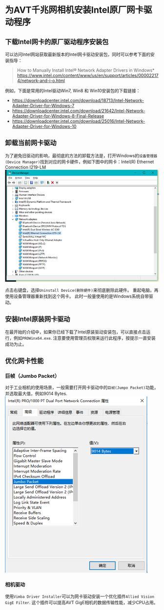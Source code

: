# 为AVT千兆网相机安装Intel原厂网卡驱动程序

## 下载Intel网卡的原厂驱动程序安装包

可以访问Intel网站获取最新版本的Intel网卡驱动安装包，同时可以参考下面的安装指导：  

> How to Manually Install Intel® Network Adapter Drivers in Windows*
> https://www.intel.com/content/www/us/en/support/articles/000022174/network-and-i-o.html 

例如，下面是常用的Intel驱动Win7, Win8 和 Win10安装包的下载链接：
* https://downloadcenter.intel.com/download/18713/Intel-Network-Adapter-Driver-for-Windows-7
* https://downloadcenter.intel.com/download/21642/Intel-Network-Adapter-Driver-for-Windows-8-Final-Release
* https://downloadcenter.intel.com/download/25016/Intel-Network-Adapter-Driver-for-Windows-10


## 卸载当前网卡驱动

为了避免旧驱动的影响，最彻底的方法的卸载方法是，打开Windows的`设备管理器(Device Manager)`找到对应的网卡硬件，例如下图中的网卡：Intel(R) Ethernet Connection I219-LM
![Device Manager](networks_management.png)

点击右键盘，选择`Uninstall Device(删除硬件)`来彻底删除此硬件。
重起电脑，再使用设备管理器重新找到这个网卡。
此时一般量使用的是Windows系统自带驱动。


## 安装Intel原装网卡驱动
在最开始的介绍中，如果你已经下载了Intel原装驱动安装包，可以直接点击运行，例如`PROWinx64.exe`.
注意要使用管理员权限来运行此程序，按提示一直安装成功为止。


## 优化网卡性能

### 巨帧（Jumbo Packet）
对于工业相机的使用场景，一般需要打开网卡驱动中的`巨帧(Jumpo Packet)`功能，并选取最大值，例如9014 Bytes.
![Jumbo Packet](jumbo_packet.png)

### 相机驱动
使用`Vimba Driver Installer`可以为网卡驱动安装一个优化插件`Allied Vision GigE Filter`.
这个插件可以提高AVT GigE相机的数据传输性能，减少CPU占用。




